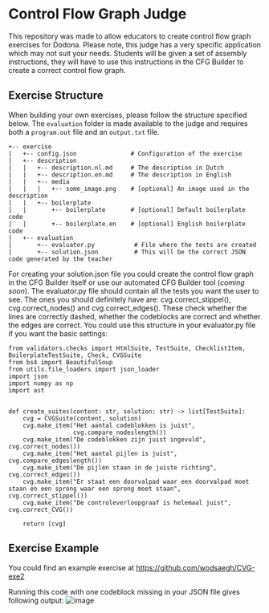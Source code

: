 # Control Flow Graph Judge
This repository was made to allow educators to create control flow graph exercises for Dodona. Please note, this judge has a very specific application which may not suit your needs. Students will be given a set of assembly instructions, they will have to use this instructions in the CFG Builder to create a correct control flow graph.

## Exercise Structure
When building your own exercises, please follow the structure specified below. The `evaluation` folder is made available to the judge and requires both a `program.out` file and an `output.txt` file.

```
+-- exercise
|   +-- config.json               # Configuration of the exercise
|   +-- description              
|   |   +-- description.nl.md     # The description in Dutch
|   |   +-- description.en.md     # The description in English
|   |   +-- media
|   |   |   +-- some_image.png    # [optional] An image used in the description
|   |   +-- boilerplate
|   |       +-- boilerplate       # [optional] Default boilerplate code
|   |       +-- boilerplate.en    # [optional] English boilerplate code
|   +-- evaluation
|       +-- evaluator.py           # File where the tests are created
|       +-- solution.json          # This will be the correct JSON code generated by the teacher
```
For creating your solution.json file you could create the control flow graph in the CFG Builder itself or use our automated CFG Builder tool (*coming soon*).
The evaluator.py file should contain all the tests you want the user to see. The ones you should definitely have are: cvg.correct_stippel(), cvg.correct_nodes() and cvg.correct_edges(). These check whether the lines are correctly dashed, whether the codeblocks are correct and whether the edges are correct.
You could use this structure in your evaluator.py file if you want the basic settings:
```
from validators.checks import HtmlSuite, TestSuite, ChecklistItem, BoilerplateTestSuite, Check, CVGSuite
from bs4 import BeautifulSoup
from utils.file_loaders import json_loader
import json
import numpy as np
import ast


def create_suites(content: str, solution: str) -> list[TestSuite]:
    cvg = CVGSuite(content, solution)
    cvg.make_item("Het aantal codeblokken is juist",
                  cvg.compare_nodeslength())
    cvg.make_item("De codeblokken zijn juist ingevuld", cvg.correct_nodes())
    cvg.make_item("Het aantal pijlen is juist", cvg.compare_edgeslength())
    cvg.make_item("De pijlen staan in de juiste richting", cvg.correct_edges())
    cvg.make_item("Er staat een doorvalpad waar een doorvalpad moet staan en een sprong waar een sprong moet staan", cvg.correct_stippel())
    cvg.make_item("De controleverloopgraaf is helemaal juist", cvg.correct_CVG())

    return [cvg]

```



## Exercise Example
You could find an example exercise at https://github.com/wodsaegh/CVG-exe2

Running this code with one codeblock missing in your JSON file gives following output:
![image](https://user-images.githubusercontent.com/79666347/235501818-31bb99aa-ce1d-484a-b815-61c526267e37.png)

